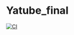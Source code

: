 # Yatube_final

[![CI](https://github.com/yandex-praktikum/Yatube_final/actions/workflows/python-app.yml/badge.svg?branch=master)](https://github.com/yandex-praktikum/hw05_final/actions/workflows/python-app.yml)
